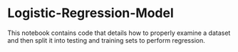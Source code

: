 # Logistic-Regression-Model
This notebook contains code that details how to properly examine a dataset and then split it into testing and training sets to perform regression.
